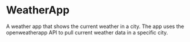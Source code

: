 # WeatherApp
A weather app that shows the current weather in a city. The app uses the openweatherapp API to pull current weather data in a specific city.
